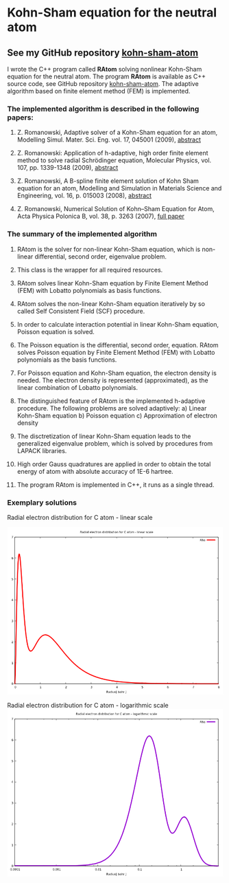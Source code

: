 # Kohn-Sham equation for the neutral atom

## See my GitHub repository [kohn-sham-atom](https://github.com/romz-pl/kohn-sham-atom)

I wrote the C++ program called **RAtom** solving nonlinear Kohn-Sham equation for the neutral atom. The program **RAtom** is available as C++ source code, see GitHub repository [kohn-sham-atom](https://github.com/romz-pl/kohn-sham-atom). The adaptive algorithm based on finite element method (FEM) is implemented.
### The implemented algorithm is described in the following papers:

1. Z. Romanowski, Adaptive solver of a Kohn-Sham equation for an atom, Modelling Simul. Mater. Sci. Eng. vol. 17, 045001 (2009), [abstract](https://iopscience.iop.org/article/10.1088/0965-0393/17/4/045001/meta)

2. Z. Romanowski: Application of h-adaptive, high order finite element method to solve radial Schrödinger equation, Molecular Physics, vol. 107, pp. 1339-1348 (2009), [abstract](https://www.tandfonline.com/doi/abs/10.1080/00268970902873554)

3. Z. Romanowski, A B-spline finite element solution of Kohn Sham equation for an atom, Modelling and Simulation in Materials Science and Engineering, vol. 16, p. 015003 (2008), [abstract](http://iopscience.iop.org/article/10.1088/0965-0393/16/1/015003/meta)

4. Z. Romanowski, Numerical Solution of Kohn–Sham Equation for Atom, Acta Physica Polonica B, vol. 38, p. 3263 (2007), [full paper](http://www.actaphys.uj.edu.pl/fulltext?series=Reg&vol=38&page=3263)

### The summary of the implemented algorithm

1. RAtom is the solver for non-linear Kohn-Sham equation, which is non-linear differential, second order, eigenvalue problem.

2. This class is the wrapper for all required resources.

3. RAtom solves linear Kohn-Sham equation by Finite Element Method (FEM) with Lobatto polynomials as basis functions.

4. RAtom solves the non-linear Kohn-Sham equation iteratively by so called Self Consistent Field (SCF) procedure.

5. In order to calculate interaction potential in linear Kohn-Sham equation, Poisson equation is solved.

6. The Poisson equation is the differential, second order, equation. RAtom solves Poisson equation by Finite Element Method (FEM) with Lobatto polynomials as the basis functions.

7. For Poisson equation and Kohn-Sham equation, the electron density is needed. The electron density is represented (approximated), as the linear combination of Lobatto polynomials.

8. The distinguished feature of RAtom is the implemented h-adaptive procedure. The following problems are solved adaptively: a) Linear Kohn-Sham equation b) Poisson equation c) Approximation of electron density

9. The disctretization of linear Kohn-Sham equation leads to the generalized eigenvalue problem, which is solved by procedures from LAPACK libraries.

10. High order Gauss quadratures are applied in order to obtain the total energy of atom with absolute accuracy of 1E-6 hartree.

11. The program RAtom is implemented in C++, it runs as a single thread.

### Exemplary solutions

Radial electron distribution for C atom - linear scale

![Radial electron distribution for C atom - linear scale](./fig1.png)


Radial electron distribution for C atom - logarithmic scale
![Radial electron distribution for C atom - logarithmic scale](./fig2.png)


